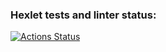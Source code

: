 ### Hexlet tests and linter status:
[![Actions Status](https://github.com/alvmni/frontend-project-44/actions/workflows/hexlet-check.yml/badge.svg)](https://github.com/alvmni/frontend-project-44/actions)